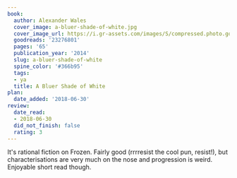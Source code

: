 ```yaml
---
book:
  author: Alexander Wales
  cover_image: a-bluer-shade-of-white.jpg
  cover_image_url: https://i.gr-assets.com/images/S/compressed.photo.goodreads.com/books/1411850450l/23276801._SX98_.jpg
  goodreads: '23276801'
  pages: '65'
  publication_year: '2014'
  slug: a-bluer-shade-of-white
  spine_color: '#366b95'
  tags:
  - ya
  title: A Bluer Shade of White
plan:
  date_added: '2018-06-30'
review:
  date_read:
  - 2018-06-30
  did_not_finish: false
  rating: 3
---
```


It's rational fiction on Frozen. Fairly good (rrrresist the cool pun, resist!), but characterisations are very much on the nose and progression is weird. Enjoyable short read though.
